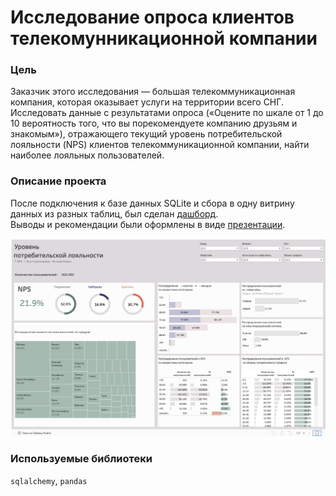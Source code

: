# Исследование опроса клиентов телекомунникационной компании
### Цель
Заказчик этого исследования — большая телекоммуникационная компания, которая оказывает услуги на территории всего СНГ.    
Исследовать данные с результатами опроса («Оцените по шкале от 1 до 10 вероятность того, что вы порекомендуете компанию друзьям и знакомым»), отражающего текущий уровень потребительской лояльности (NPS) клиентов телекоммуникационной компании, найти наиболее лояльных пользователей.
### Описание проекта
После подключения к базе данных SQLite и сбора в одну витрину данных из разных таблиц, был сделан [дашборд](https://public.tableau.com/app/profile/kristina2465/viz/__16760144028600/Dashboard5).      
Выводы и рекомендации были оформлены в виде [презентации](https://disk.yandex.ru/i/JHlFL26Py6GPXA).

![](https://github.com/KristinaChu/picture/blob/main/NPS_DASH.jpg)

### Используемые библиотеки
`sqlalchemy`, `pandas` 

